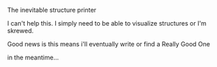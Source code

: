   The inevitable structure printer

 I can't help this. I simply need to be able to visualize structures or I'm skrewed.

 Good news is this means i'll eventually write or find a Really Good One

 in the meantime...

